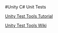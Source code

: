 #Unity C# Unit Tests

[Unity Test Tools Tutorial](http://www.tallior.com/introduction-unity-test-tools/)

[Unity Test Tools Wiki](https://bitbucket.org/Unity-Technologies/unitytesttools/wiki/Home)
